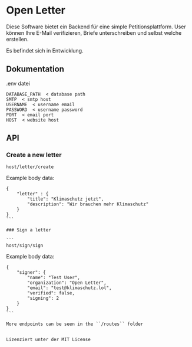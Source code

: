 # Open Letter

Diese Software bietet ein Backend für eine simple Petitionsplattform.
User können Ihre E-Mail verifizieren, Briefe unterschreiben und selbst welche erstellen.

Es befindet sich in Entwicklung.

## Dokumentation


.env datei  
```
DATABASE_PATH  < database path
SMTP  < smtp host
USERNAME  < username email
PASSWORD  < username password
PORT  < email port
HOST  < website host
```

## API

### Create a new letter  

```
host/letter/create
````

Example body data:
````
{
    "letter" : {
        "title": "Klimaschutz jetzt",
        "description": "Wir brauchen mehr Klimaschutz"
    }
}
```

### Sign a letter

```
host/sign/sign
````

Example body data:
````
{
    "signer": {
        "name": "Test User",
        "organization": "Open Letter",
        "email": "test@klimaschutz.lol",
        "verified": false,
        "signing": 2 
    }
}
```

More endpoints can be seen in the ``/routes`` folder


Lizenziert unter der MIT License